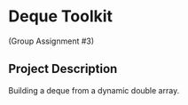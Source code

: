 # Deque Toolkit
(Group Assignment #3)

## Project Description
Building a deque from a dynamic double array.